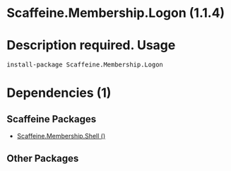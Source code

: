 ﻿Scaffeine.Membership.Logon (1.1.4)
======
Description required.
Usage
======
<pre>install-package Scaffeine.Membership.Logon</pre>
Dependencies (1)
=====

Scaffeine Packages
------
* [Scaffeine.Membership.Shell ()](https://github.com/wcpro/Scaffeine/tree/master/src/Scaffeine.Membership.Shell)

Other Packages
------
